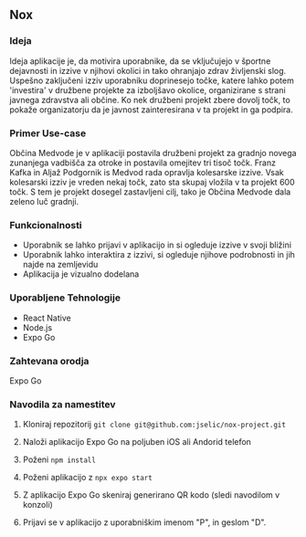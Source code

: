 ## Nox
### Ideja
Ideja aplikacije je, da motivira uporabnike, da se vključujejo v športne dejavnosti in izzive v njihovi okolici in tako ohranjajo zdrav življenski slog. Uspešno zaključeni izziv uporabniku doprinesejo točke, katere lahko potem 'investira' v družbene projekte za izboljšavo okolice, organizirane s strani javnega zdravstva ali občine. Ko nek družbeni projekt zbere dovolj točk, to pokaže organizatorju da je javnost zainteresirana v ta projekt in ga podpira.
### Primer Use-case
Občina Medvode je v aplikaciji postavila družbeni projekt za gradnjo novega zunanjega vadbišča za otroke in postavila omejitev tri tisoč točk. Franz Kafka in Aljaž Podgornik is Medvod rada opravlja kolesarske izzive. Vsak kolesarski izziv je vreden nekaj točk, zato sta skupaj vložila v ta projekt 600 točk. S tem je projekt dosegel zastavljeni cilj, tako je Občina Medvode dala zeleno luč gradnji.   
### Funkcionalnosti
- Uporabnik se lahko prijavi v aplikacijo in si ogleduje izzive v svoji bližini
- Uporabnik lahko interaktira z izzivi, si ogleduje njihove podrobnosti in jih najde na zemljevidu
- Aplikacija je vizualno dodelana
### Uporabljene Tehnologije
- React Native
- Node.js
- Expo Go
### Zahtevana orodja
Expo Go
### Navodila za namestitev
1. Kloniraj repozitorij 
```git clone git@github.com:jselic/nox-project.git```

2. Naloži aplikacijo Expo Go na poljuben iOS ali Andorid telefon
3. Poženi `npm install`
4. Poženi aplikacijo z `npx expo start`
5. Z aplikacijo Expo Go skeniraj generirano QR kodo (sledi navodilom v konzoli)
6. Prijavi se v aplikacijo z uporabniškim imenom "P", in geslom "D".

